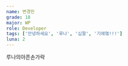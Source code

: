 ```yaml
---
name: 변경민
grade: 18
major: WP
role: Developer
tags: ['안녕하세요', '루나', '십팔', '기에옄!!!']
luna: 2
---
```

루나의아픈손가락 